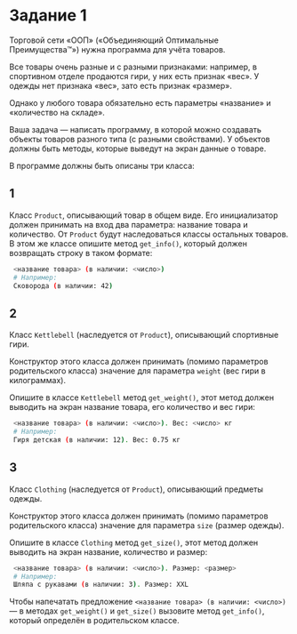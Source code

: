 # Задание 1

Торговой сети «ООП» («Объединяющий Оптимальные Преимущества™») нужна программа для учёта товаров.

Все товары очень разные и с разными признаками: например, в спортивном отделе продаются гири, у них есть признак «вес». У одежды нет признака «вес», зато есть признак «размер».

Однако у любого товара обязательно есть параметры «название» и «количество на складе».

Ваша задача — написать программу, в которой можно создавать объекты товаров разного типа (с разными свойствами). У объектов должны быть методы, которые выведут на экран данные о товаре.

В программе должны быть описаны три класса:

## 1

Класс `Product`, описывающий товар в общем виде. Его инициализатор должен принимать на вход два параметра: название товара и количество. От `Product` будут наследоваться классы остальных товаров.  
В этом же классе опишите метод `get_info()`, который должен возвращать строку в таком формате:

```bash
 <название товара> (в наличии: <число>)
 # Например:
 Сковорода (в наличии: 42)
```

## 2

Класс `Kettlebell` (наследуется от `Product`), описывающий спортивные гири.

Конструктор этого класса должен принимать (помимо параметров родительского класса) значение для параметра `weight` (вес гири в килограммах).

Опишите в классе `Kettlebell` метод `get_weight()`, этот метод должен выводить на экран название товара, его количество и вес гири:

```bash
 <название товара> (в наличии: <число>). Вес: <число> кг
 # Например:
 Гиря детская (в наличии: 12). Вес: 0.75 кг
```

## 3

Класс `Clothing` (наследуется от `Product`), описывающий предметы одежды.

Конструктор этого класса должен принимать (помимо параметров родительского класса) значение для параметра `size` (размер одежды).

Опишите в классе `Clothing` метод `get_size()`, этот метод должен выводить на экран название, количество и размер:

```bash
 <название товара> (в наличии: <число>). Размер: <размер>
 # Например:
 Шляпа с рукавами (в наличии: 3). Размер: XXL
```

Чтобы напечатать предложение `<название товара> (в наличии: <число>)` — в методах `get_weight()` и `get_size()` вызовите метод `get_info()`, который определён в родительском классе.
